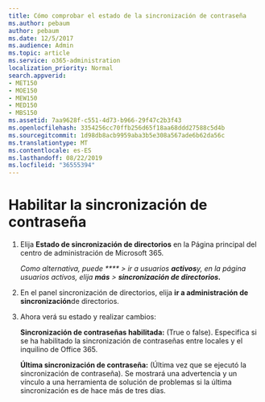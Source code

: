 ```yaml
---
title: Cómo comprobar el estado de la sincronización de contraseña
ms.author: pebaum
author: pebaum
ms.date: 12/5/2017
ms.audience: Admin
ms.topic: article
ms.service: o365-administration
localization_priority: Normal
search.appverid:
- MET150
- MOE150
- MEW150
- MED150
- MBS150
ms.assetid: 7aa9628f-c551-4d73-b966-29f47c2b3f43
ms.openlocfilehash: 3354256cc70ffb256d65f18aa68ddd27588c5d4b
ms.sourcegitcommit: 1d98db8acb9959aba3b5e308a567ade6b62da56c
ms.translationtype: MT
ms.contentlocale: es-ES
ms.lasthandoff: 08/22/2019
ms.locfileid: "36555394"
---
```

# <a name="enable-password-sync"></a>Habilitar la sincronización de contraseña

1.  Elija **Estado de sincronización de directorios** en la Página principal del centro de administración de Microsoft 365. 
    
     *Como alternativa, puede **** \> ir a usuarios **activos**y, en la página usuarios activos, elija **más** \> **sincronización de directorios.*** 
    
2. En el panel sincronización de directorios, elija **ir a administración de sincronización**de directorios. 
    
3. Ahora verá su estado y realizar cambios:
    
    **Sincronización de contraseñas habilitada:** (True o false). Especifica si se ha habilitado la sincronización de contraseñas entre locales y el inquilino de Office 365. 
    
    **Última sincronización de contraseña:** (Última vez que se ejecutó la sincronización de contraseña). Se mostrará una advertencia y un vínculo a una herramienta de solución de problemas si la última sincronización es de hace más de tres días. 
    

